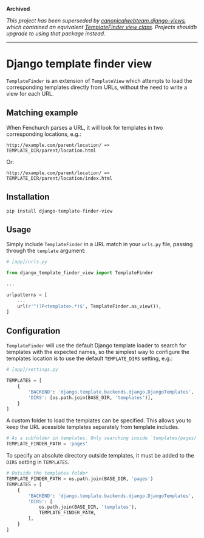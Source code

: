 **Archived**

*This project has been superseded by [canonicalwebteam.django-views](https://github.com/canonical-webteam/django-views), which contained an equivalent [TemplateFinder view class](https://github.com/canonical-webteam/django-views/blob/master/canonicalwebteam/django_views/__init__.py#L130). Projects shouldb upgrade to using that package instead.*

---

Django template finder view
===

`TemplateFinder` is an extension of `TemplateView` which attempts to load the corresponding templates directly from URLs, without the need to write a view for each URL.

Matching example
---

When Fenchurch parses a URL, it will look for templates in two corresponding locations, e.g.:

    http://example.com/parent/location/ => TEMPLATE_DIR/parent/location.html

Or:

    http://example.com/parent/location/ => TEMPLATE_DIR/parent/location/index.html

Installation
---

```
pip install django-template-finder-view
```

Usage
---

Simply include `TemplateFinder` in a URL match in your `urls.py` file, passing through the `template` argument:

``` python
# [app]/urls.py

from django_template_finder_view import TemplateFinder

...

urlpatterns = [
    ...
    url(r'^(?P<template>.*)$', TemplateFinder.as_view()),
]
```

Configuration
---

`TemplateFinder` will use the default Django template loader to search for templates with the expected names, so the simplest way to configure the templates location is to use the default `TEMPLATE_DIRS` setting, e.g.:

``` python
# [app]/settings.py

TEMPLATES = [
    {
        'BACKEND': 'django.template.backends.django.DjangoTemplates',
        'DIRS': [os.path.join(BASE_DIR, 'templates')],
    }
]
```

A custom folder to load the templates can be specified. This allows you to keep the URL acessible templates separately from template includes.

``` python
# As a subfolder in templates. Only searching inside `templates/pages/`
TEMPLATE_FINDER_PATH = 'pages'
```

To specify an absolute directory outside templates, it must be added to the `DIRS` setting in `TEMPLATES`.
``` python
# Outside the templates folder
TEMPLATE_FINDER_PATH = os.path.join(BASE_DIR, 'pages')
TEMPLATES = [
    {
        'BACKEND': 'django.template.backends.django.DjangoTemplates',
        'DIRS': [
            os.path.join(BASE_DIR, 'templates'),
            TEMPLATE_FINDER_PATH,
        ],
    }
]
```
